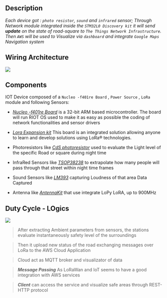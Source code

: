 ## Description

*Each device got : `photo resistor`, `sound` and `infrared` sensor; Through Network module integrated inside the `STM32L0 Discovery kit` it will send **update** on the state of road-square to `The Things Network Infrastructure`.
Then `AWS` will be used to Visualize via `dashboard` and integrate `Google Maps` Navigation system*

## Wiring Architecture

![](https://github.com/nardoz-dev/projectName/blob/main/docs/sharedpictures/STM%LiVeSe.jpg)

## Components

IOT Device composed of a `Nucleo -f401re Board` , `Power Source` , `LoRa` module and following Sensors:

- [*Nucleo -f401re Board*](https://www.st.com/en/evaluation-tools/nucleo-f401re.html) is a 32-bit ARM based microcontroller. The board will run RIOT OS used to make it as easy as possible the coding of network functionalities and sensor drivers

- [*Lora Expansion kit*](https://www.st.com/en/evaluation-tools/i-nucleo-lrwan1.html) This board is an integrated solution allowing anyone to learn and develop solutions using LoRa® technologies.

- Photoresistors like [*CdS photoresistor*](https://www.adafruit.com/product/161) used to evaluate the Light level of the specific Road or square during night time

- InfraRed Sensors like [*TSOP38238*](https://www.adafruit.com/product/157) to extrapolate how many people will pass through that street within night time frames

- Sound Sensors like [*LM393*](https://components101.com/modules/lm393-sound-detection-sensor-module) capturing Loudness of that area Data Captured 

- Antenna like [*AntennaKit*](https://www.adafruit.com/product/3340) that use integrate LoPy LoRA, up to 900MHz 


## Duty Cycle - LOgics

![](https://github.com/nardoz-dev/projectName/blob/main/docs/sharedpictures/IoTDiagram.png)


> After extracting Ambient parameters from sensors, the stations evaluate instantaneously safety level of the surroundings

> Then it upload new status of the road exchanging messages over LoRa to the AWS Cloud Application

> Cloud act as MQTT broker and visualizator of data

> ***Message Passing*** As LoRaWan and IoT seems to have a good integration with AWS services


> ***Client*** can access the service and visualize safe areas through REST-HTTP protocol







